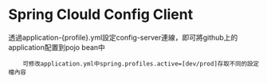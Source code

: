 # Spring Clould Config Client
透過application-{profile}.yml設定config-server連線，即可將github上的application配置到pojo bean中
        
        可修改application.yml中spring.profiles.active=[dev/prod]存取不同的設定檔內容